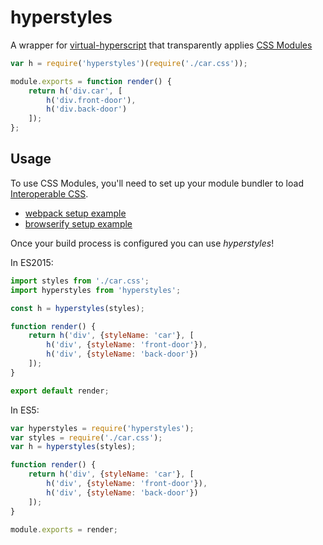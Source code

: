 # hyperstyles

A wrapper for [virtual-hyperscript](https://github.com/Matt-Esch/virtual-dom/tree/master/virtual-hyperscript) that transparently applies [CSS Modules](https://github.com/css-modules/css-modules)

```js
var h = require('hyperstyles')(require('./car.css'));

module.exports = function render() {
    return h('div.car', [
        h('div.front-door'),
        h('div.back-door')
    ]);
};
```

## Usage

To use CSS Modules, you'll need to set up your module bundler to load [Interoperable CSS](https://github.com/css-modules/icss).

* [webpack setup example](https://github.com/css-modules/webpack-demo)
* [browserify setup example](https://github.com/css-modules/browserify-demo)

Once your build process is configured you can use *hyperstyles*!

In ES2015:

```js
import styles from './car.css';
import hyperstyles from 'hyperstyles';

const h = hyperstyles(styles);

function render() {
    return h('div', {styleName: 'car'}, [
        h('div', {styleName: 'front-door'}),
        h('div', {styleName: 'back-door'})
    ]);
}

export default render;
```

In ES5:

```js
var hyperstyles = require('hyperstyles');
var styles = require('./car.css');
var h = hyperstyles(styles);

function render() {
    return h('div', {styleName: 'car'}, [
        h('div', {styleName: 'front-door'}),
        h('div', {styleName: 'back-door'})
    ]);
}

module.exports = render;
```